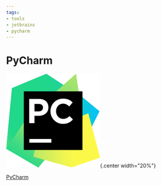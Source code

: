 ```yaml
---
tags:
- tools
- jetbrains
- pycharm
---
```

#  PyCharm

![](img/pycharm.svg){.center width="20%"}

[PyCharm](https://www.jetbrains.com/pycharm/)
